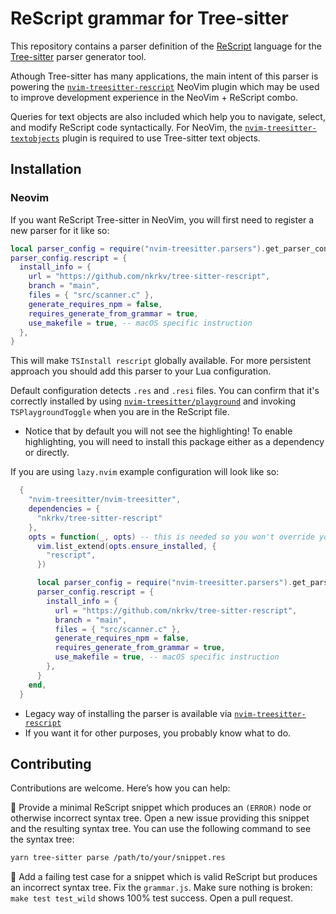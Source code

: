# ReScript grammar for Tree-sitter

This repository contains a parser definition of the [ReScript](https://rescript-lang.org/) language for the [Tree-sitter](https://tree-sitter.github.io/tree-sitter/) parser generator tool.

Athough Tree-sitter has many applications, the main intent of this parser is powering the [`nvim-treesitter-rescript`](https://github.com/nkrkv/nvim-tree-sitter-rescript/) NeoVim plugin which may be used to improve development experience in the NeoVim + ReScript combo.

Queries for text objects are also included which help you to navigate, select, and modify ReScript code syntactically. For NeoVim, the [`nvim-treesitter-textobjects`](https://github.com/nvim-treesitter/nvim-treesitter-textobjects) plugin is required to use Tree-sitter text objects.

## Installation

### Neovim

If you want ReScript Tree-sitter in NeoVim, you will first need to register a new parser for it like so:

```lua
local parser_config = require("nvim-treesitter.parsers").get_parser_configs()
parser_config.rescript = {
  install_info = {
    url = "https://github.com/nkrkv/tree-sitter-rescript",
    branch = "main",
    files = { "src/scanner.c" },
    generate_requires_npm = false,
    requires_generate_from_grammar = true,
    use_makefile = true, -- macOS specific instruction
  },
}
```

This will make `TSInstall rescript` globally available. For more persistent approach you should add this parser to your Lua configuration.

Default configuration detects `.res` and `.resi` files. You can confirm that it's correctly installed by using [`nvim-treesitter/playground`](https://github.com/nvim-treesitter/playground) and invoking `TSPlaygroundToggle` when you are in the ReScript file.

- Notice that by default you will not see the highlighting! To enable highlighting, you will need to install this package either as a dependency or directly.

If you are using `lazy.nvim` example configuration will look like so:

```lua
  {
    "nvim-treesitter/nvim-treesitter",
    dependencies = {
      "nkrkv/tree-sitter-rescript"
    },
    opts = function(_, opts) -- this is needed so you won't override your default nvim-treesitter configuration
      vim.list_extend(opts.ensure_installed, {
        "rescript",
      })

      local parser_config = require("nvim-treesitter.parsers").get_parser_configs()
      parser_config.rescript = {
        install_info = {
          url = "https://github.com/nkrkv/tree-sitter-rescript",
          branch = "main",
          files = { "src/scanner.c" },
          generate_requires_npm = false,
          requires_generate_from_grammar = true,
          use_makefile = true, -- macOS specific instruction
        },
      }
    end,
  }
```

- Legacy way of installing the parser is available via [`nvim-treesitter-rescript`](https://github.com/nkrkv/nvim-tree-sitter-rescript/)
- If you want it for other purposes, you probably know what to do.

## Contributing

Contributions are welcome. Here’s how you can help:

🙂 Provide a minimal ReScript snippet which produces an `(ERROR)` node or otherwise incorrect syntax tree. Open a new issue providing this snippet and the resulting syntax tree. You can use the following command to see the syntax tree:

```bash
yarn tree-sitter parse /path/to/your/snippet.res
```

🤩 Add a failing test case for a snippet which is valid ReScript but produces an incorrect syntax tree. Fix the `grammar.js`. Make sure nothing is broken: `make test test_wild` shows 100% test success. Open a pull request.
